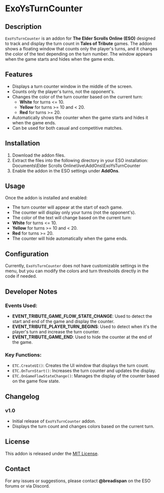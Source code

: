 # ExoYsTurnCounter

## Description
`ExoYsTurnCounter` is an addon for **The Elder Scrolls Online (ESO)** designed to track and display the turn count in **Tales of Tribute** games. The addon shows a floating window that counts only the player's turns, and it changes the color of the text depending on the turn number. The window appears when the game starts and hides when the game ends.

## Features
- Displays a turn counter window in the middle of the screen.
- Counts only the player's turns, not the opponent's.
- Changes the color of the turn counter based on the current turn:
  - **White** for turns <= 10.
  - **Yellow** for turns >= 10 and < 20.
  - **Red** for turns >= 20.
- Automatically shows the counter when the game starts and hides it when the game ends.
- Can be used for both casual and competitive matches.

## Installation

1. Download the addon files.
2. Extract the files into the following directory in your ESO installation:
Documents\Elder Scrolls Online\live\AddOns\ExoYsTurnCounter
3. Enable the addon in the ESO settings under **AddOns**.

## Usage

Once the addon is installed and enabled:
- The turn counter will appear at the start of each game.
- The counter will display only your turns (not the opponent's).
- The color of the text will change based on the current turn:
- **White** for turns <= 10.
- **Yellow** for turns >= 10 and < 20.
- **Red** for turns >= 20.
- The counter will hide automatically when the game ends.

## Configuration

Currently, `ExoYsTurnCounter` does not have customizable settings in the menu, but you can modify the colors and turn thresholds directly in the code if needed.

## Developer Notes

### Events Used:
- **EVENT_TRIBUTE_GAME_FLOW_STATE_CHANGE**: Used to detect the start and end of the game and display the counter.
- **EVENT_TRIBUTE_PLAYER_TURN_BEGINS**: Used to detect when it's the player's turn and increase the turn counter.
- **EVENT_TRIBUTE_GAME_END**: Used to hide the counter at the end of the game.

### Key Functions:
- `ETC.CreateUI()`: Creates the UI window that displays the turn count.
- `ETC.OnTurnStart()`: Increases the turn counter and updates the display.
- `ETC.OnGameFlowStateChange()`: Manages the display of the counter based on the game flow state.

## Changelog

### v1.0
- Initial release of `ExoYsTurnCounter` addon.
- Displays the turn count and changes colors based on the current turn.

## License
This addon is released under the [MIT License](https://opensource.org/licenses/MIT).

## Contact
For any issues or suggestions, please contact **@breadispan** on the ESO forums or via Discord.

